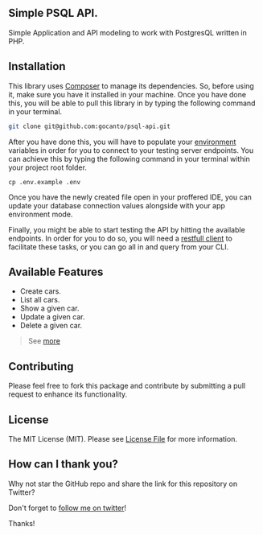 ## Simple PSQL API.

Simple Application and API modeling to work with PostgresQL written in PHP.

## Installation

This library uses [Composer](https://getcomposer.org) to manage its dependencies. So, before using it, make sure you have it installed in your machine.
Once you have done this, you will be able to pull this library in by typing the following command in your terminal.

```bash
git clone git@github.com:gocanto/psql-api.git
```

After you have done this, you will have to populate your [environment](https://github.com/gocanto/psql-api/blob/main/.env.example) variables in order for you to
connect to your testing server endpoints. You can achieve this by typing the following command in your terminal
within your project root folder.

```bast
cp .env.example .env
```
 Once you have the newly created file open in your proffered IDE, you can update your database connection values alongside with your
 app environment mode.

Finally, you might be able to start testing the API by hitting the available endpoints. In order for you to do so,
you will need a [restfull client](https://www.postman.com/) to facilitate these tasks, or you can go all in and query from your CLI.

## Available Features
- Create cars.
- List all cars.
- Show a given car.
- Update a given car.
- Delete a given car.

> See [more](https://github.com/gocanto/psql-api/blob/main/src/Http/Router.php#L32)

## Contributing

Please feel free to fork this package and contribute by submitting a pull request to enhance its functionality.

## License

The MIT License (MIT). Please see [License File](https://github.com/gocanto/psql-api/blob/main/LICENSE) for more information.


## How can I thank you?
Why not star the GitHub repo and share the link for this repository on Twitter?

Don't forget to [follow me on twitter](https://twitter.com/gocanto)!

Thanks!
